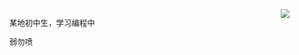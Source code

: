 <img align="right" src="https://github-readme-stats.vercel.app/api?username=Pinghigh&show_icons=true&icon_color=CE1D2D&text_color=718096&bg_color=ffffff&hide_title=true" />

某地初中生，学习编程中

弱勿喷